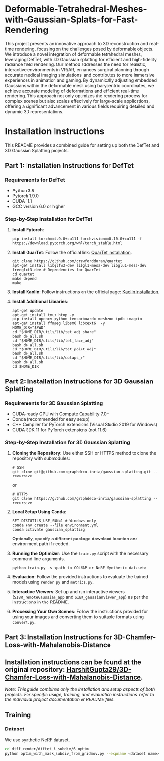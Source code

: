 # Deformable-Tetrahedral-Meshes-with-Gaussian-Splats-for-Fast-Rendering

This project presents an innovative approach to 3D reconstruction and real-time rendering, focusing on the challenges posed by deformable objects. We introduce a novel integration of deformable tetrahedral meshes, leveraging DefTet, with 3D Gaussian splatting for efficient and high-fidelity radiance field rendering. Our method addresses the need for realistic, interactive environments in VR/AR, enhances surgical planning through accurate medical imaging simulations, and contributes to more immersive experiences in animation and gaming. By dynamically adjusting embedded Gaussians within the deformable mesh using barycentric coordinates, we achieve accurate modeling of deformations and efficient real-time rendering. This approach not only optimizes the rendering process for complex scenes but also scales effectively for large-scale applications, offering a significant advancement in various fields requiring detailed and dynamic 3D representations.

# Installation Instructions

This README provides a combined guide for setting up both the DefTet and 3D Gaussian Splatting projects.

## Part 1: Installation Instructions for DefTet

### Requirements for DefTet
- Python 3.8
- Pytorch 1.9.0
- CUDA 11.1
- GCC version 6.0 or higher

### Step-by-Step Installation for DefTet
1. **Install Pytorch**:
   ```
   pip install torch==1.9.0+cu111 torchvision==0.10.0+cu111 -f https://download.pytorch.org/whl/torch_stable.html
   ```

2. **Install QuarTet**:
   Follow the official link: [QuarTet Installation](https://github.com/crawforddoran/quartet).
   ```
   git clone https://github.com/crawforddoran/quartet
   apt-get install libglfw3-dev libgl1-mesa-dev libglu1-mesa-dev freeglut3-dev # Dependencies for QuarTet
   cd quartet
   make depend
   make 
   ```

3. **Install Kaolin**:
   Follow instructions on the official page: [Kaolin Installation](https://kaolin.readthedocs.io/en/latest/notes/installation.html).

4. **Install Additional Libraries**:
   ```
   apt-get update
   apt-get install tmux htop -y
   pip install opencv-python tensorboardx meshzoo ipdb imageio
   apt-get install ffmpeg libsm6 libxext6  -y
   HOME_DIR="$PWD"
   cd "$HOME_DIR/utils/lib/tet_adj_share"
   bash do_all.sh
   cd "$HOME_DIR/utils/lib/tet_face_adj"
   bash do_all.sh
   cd "$HOME_DIR/utils/lib/tet_point_adj"
   bash do_all.sh
   cd "$HOME_DIR/utils/lib/colaps_v"
   bash do_all.sh
   cd $HOME_DIR
   ```

## Part 2: Installation Instructions for 3D Gaussian Splatting

### Requirements for 3D Gaussian Splatting
- CUDA-ready GPU with Compute Capability 7.0+
- Conda (recommended for easy setup)
- C++ Compiler for PyTorch extensions (Visual Studio 2019 for Windows)
- CUDA SDK 11 for PyTorch extensions (not 11.6)

### Step-by-Step Installation for 3D Gaussian Splatting
1. **Cloning the Repository**:
   Use either SSH or HTTPS method to clone the repository with submodules:
   ```
   # SSH
   git clone git@github.com:graphdeco-inria/gaussian-splatting.git --recursive
   ```
   or
   ```
   # HTTPS
   git clone https://github.com/graphdeco-inria/gaussian-splatting --recursive
   ```

2. **Local Setup Using Conda**:
   ```
   SET DISTUTILS_USE_SDK=1 # Windows only
   conda env create --file environment.yml
   conda activate gaussian_splatting
   ```
   Optionally, specify a different package download location and environment path if needed.

3. **Running the Optimizer**:
   Use the `train.py` script with the necessary command line arguments.
   ```
   python train.py -s <path to COLMAP or NeRF Synthetic dataset>
   ```

4. **Evaluation**:
   Follow the provided instructions to evaluate the trained models using `render.py` and `metrics.py`.

5. **Interactive Viewers**:
   Set up and run interactive viewers (`SIBR_remoteGaussian_app` and `SIBR_gaussianViewer_app`) as per the instructions in the README.

6. **Processing Your Own Scenes**:
   Follow the instructions provided for using your images and converting them to suitable formats using `convert.py`.


## Part 3: Installation Instructions for 3D-Chamfer-Loss-with-Mahalanobis-Distance
Installation instructions can be found at the original repository: [HarshitGupta29/3D-Chamfer-Loss-with-Mahalanobis-Distance](https://github.com/HarshitGupta29/3D-Chamfer-Loss-with-Mahalanobis-Distance).
---

*Note: This guide combines only the installation and setup aspects of both projects. For specific usage, training, and evaluation instructions, refer to the individual project documentation or README files.*

## Training
### Dataset
We use synthetic NeRF dataset.
```bash
cd diff_render/diftet_6_subdiv/6_optim
python optim_with_mask_subdiv_from_gridmov.py --expname <dataset name> --datadir <path to data directory> --savedir <path to output directory> --gaussianpth <path to gaussian point cloud from 3DGS> --remote
```

